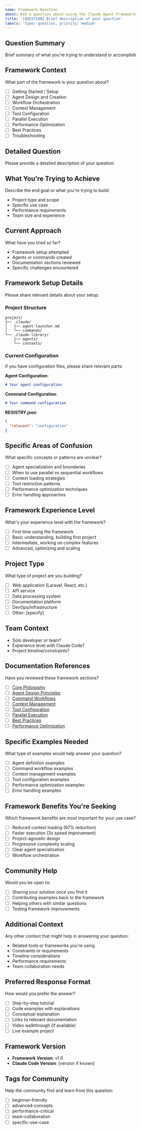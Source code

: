 ```yaml
---
name: Framework Question
about: Ask a question about using the Claude Agent Framework
title: '[QUESTION] Brief description of your question'
labels: 'type: question, priority: medium'
---
```


## Question Summary
Brief summary of what you're trying to understand or accomplish

## Framework Context
What part of the framework is your question about?
- [ ] Getting Started / Setup
- [ ] Agent Design and Creation
- [ ] Workflow Orchestration
- [ ] Context Management
- [ ] Tool Configuration
- [ ] Parallel Execution
- [ ] Performance Optimization
- [ ] Best Practices
- [ ] Troubleshooting

## Detailed Question
Please provide a detailed description of your question:

## What You're Trying to Achieve
Describe the end goal or what you're trying to build:
- Project type and scope
- Specific use case
- Performance requirements
- Team size and experience

## Current Approach
What have you tried so far?
- Framework setup attempted
- Agents or commands created
- Documentation sections reviewed
- Specific challenges encountered

## Framework Setup Details
Please share relevant details about your setup:

### Project Structure
```
project/
├── .claude/
│   ├── agent-launcher.md
│   └── commands/
└── .claude-library/
    ├── agents/
    └── contexts/
```

### Current Configuration
If you have configuration files, please share relevant parts:

**Agent Configuration**:
```markdown
# Your agent configuration
```

**Command Configuration**:
```markdown
# Your command configuration
```

**REGISTRY.json**:
```json
{
  "relevant": "configuration"
}
```

## Specific Areas of Confusion
What specific concepts or patterns are unclear?
- [ ] Agent specialization and boundaries
- [ ] When to use parallel vs sequential workflows
- [ ] Context loading strategies
- [ ] Tool restriction patterns
- [ ] Performance optimization techniques
- [ ] Error handling approaches

## Framework Experience Level
What's your experience level with the framework?
- [ ] First time using the framework
- [ ] Basic understanding, building first project
- [ ] Intermediate, working on complex features
- [ ] Advanced, optimizing and scaling

## Project Type
What type of project are you building?
- [ ] Web application (Laravel, React, etc.)
- [ ] API service
- [ ] Data processing system
- [ ] Documentation platform
- [ ] DevOps/Infrastructure
- [ ] Other: [specify]

## Team Context
- Solo developer or team?
- Experience level with Claude Code?
- Project timeline/constraints?

## Documentation References
Have you reviewed these framework sections?
- [ ] [Core Philosophy](./CLAUDE_AGENT_FRAMEWORK.md#core-philosophy)
- [ ] [Agent Design Principles](./CLAUDE_AGENT_FRAMEWORK.md#agent-design-principles)
- [ ] [Command Workflows](./CLAUDE_AGENT_FRAMEWORK.md#command-workflows)
- [ ] [Context Management](./CLAUDE_AGENT_FRAMEWORK.md#context-management)
- [ ] [Tool Configuration](./CLAUDE_AGENT_FRAMEWORK.md#tool-configuration)
- [ ] [Parallel Execution](./CLAUDE_AGENT_FRAMEWORK.md#parallel-execution)
- [ ] [Best Practices](./CLAUDE_AGENT_FRAMEWORK.md#best-practices)
- [ ] [Performance Optimization](./CLAUDE_AGENT_FRAMEWORK.md#performance-optimization)

## Specific Examples Needed
What type of examples would help answer your question?
- [ ] Agent definition examples
- [ ] Command workflow examples
- [ ] Context management examples
- [ ] Tool configuration examples
- [ ] Performance optimization examples
- [ ] Error handling examples

## Framework Benefits You're Seeking
Which framework benefits are most important for your use case?
- [ ] Reduced context loading (97% reduction)
- [ ] Faster execution (3x speed improvement)
- [ ] Project-agnostic design
- [ ] Progressive complexity scaling
- [ ] Clear agent specialization
- [ ] Workflow orchestration

## Community Help
Would you be open to:
- [ ] Sharing your solution once you find it
- [ ] Contributing examples back to the framework
- [ ] Helping others with similar questions
- [ ] Testing framework improvements

## Additional Context
Any other context that might help in answering your question:
- Related tools or frameworks you're using
- Constraints or requirements
- Timeline considerations
- Performance requirements
- Team collaboration needs

## Preferred Response Format
How would you prefer the answer?
- [ ] Step-by-step tutorial
- [ ] Code examples with explanations
- [ ] Conceptual explanation
- [ ] Links to relevant documentation
- [ ] Video walkthrough (if available)
- [ ] Live example project

## Framework Version
- **Framework Version**: v1.0
- **Claude Code Version**: [version if known]

## Tags for Community
Help the community find and learn from this question:
- [ ] beginner-friendly
- [ ] advanced-concepts
- [ ] performance-critical
- [ ] team-collaboration
- [ ] specific-use-case
